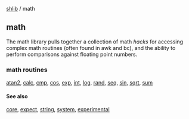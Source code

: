 [shlib][] / math

math
----

The math library pulls together a collection of math *hacks* for accessing
complex math routines (often found in awk and bc), and the ability to perform
comparisons against floating point numbers.

### math routines ###

 [atan2][], [calc][], [cmp][], [cos][], [exp][], [int][], [log][], [rand][], [seq][], [sin][], [sqrt][], [sum][]

#### See also ####

 [core][], [expect][], [string][], [system][], [experimental][]


[atan2]: atan2.md
[calc]: calc.md
[cmp]: cmp.md
[cos]: cos.md
[exp]: exp.md
[int]: int.md
[log]: log.md
[rand]: rand.md
[seq]: seq.md
[sin]: sin.md
[sqrt]: sqrt.md
[sum]: sum.md

[core]: ../doc/__index__.md "core"
[expect]: ../expect/__index__.md "expect"
[math]: ../math/__index__.md "math"
[string]: ../string/__index__.md "string"
[system]: ../system/__index__.md "system"
[experimental]: ../experimental/__index__.md "experimental"
[shlib]: http://github.com/major0/shlib "shlib"
